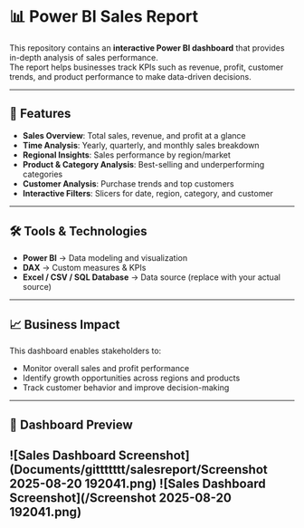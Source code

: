 # 📊 Power BI Sales Report

This repository contains an **interactive Power BI dashboard** that provides in-depth analysis of sales performance.  
The report helps businesses track KPIs such as revenue, profit, customer trends, and product performance to make data-driven decisions.  

---

## 🚀 Features
- **Sales Overview**: Total sales, revenue, and profit at a glance  
- **Time Analysis**: Yearly, quarterly, and monthly sales breakdown  
- **Regional Insights**: Sales performance by region/market  
- **Product & Category Analysis**: Best-selling and underperforming categories  
- **Customer Analysis**: Purchase trends and top customers  
- **Interactive Filters**: Slicers for date, region, category, and customer  

---

## 🛠️ Tools & Technologies
- **Power BI** → Data modeling and visualization  
- **DAX** → Custom measures & KPIs  
- **Excel / CSV / SQL Database** → Data source (replace with your actual source)  

---

## 📈 Business Impact
This dashboard enables stakeholders to:
- Monitor overall sales and profit performance  
- Identify growth opportunities across regions and products  
- Track customer behavior and improve decision-making  

---

## 📸 Dashboard Preview
![Sales Dashboard Screenshot](Documents/gittttttt/salesreport/Screenshot 2025-08-20 192041.png)
![Sales Dashboard Screenshot](/Screenshot 2025-08-20 192041.png)
---

